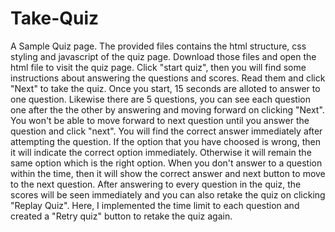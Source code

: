 # Take-Quiz
A Sample Quiz page.
The provided files contains the html structure, css styling and javascript of the quiz page.
Download those files and open the html file to visit the quiz page.
Click "start quiz", then you will find some instructions about answering the questions and scores.
Read them and click "Next" to take the quiz.
Once you start, 15 seconds are alloted to answer to one question.
Likewise there are 5 questions, you can see each question one after the the other by answering and moving forward on clicking "Next". You won't be able to move forward to next question until you answer the question and click "next".
You will find the correct answer immediately after attempting the question. If the option that you have choosed is wrong, then it will indicate the correct option immediately. Otherwise it will remain the same option which is the right option.
When you don't answer to a question within the time, then it will show the correct answer and next button to move to the next question.
After answering to every question in the quiz, the scores will be seen immediately and you can also retake the quiz on clicking "Replay Quiz".
Here, I implemented the time limit to each question and created a "Retry quiz" button to retake the quiz again.
